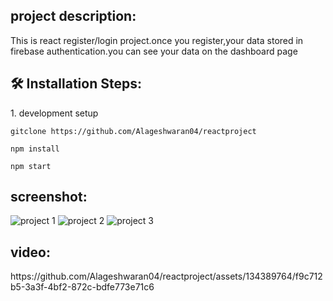 <h2>project description:</h2>
   This is react register/login project.once you register,your data stored in firebase authentication.you can see your data on the dashboard page



<h2>🛠️ Installation Steps:</h2>

<p>1. development setup</p>

```
gitclone https://github.com/Alageshwaran04/reactproject
```

```
npm install
```

```
npm start
```
<h2>screenshot:</h2>


![project 1](https://github.com/Alageshwaran04/reactproject/assets/134389764/6d63f333-c7a4-4ab3-8cbb-385206b95cd2)
![project 2](https://github.com/Alageshwaran04/reactproject/assets/134389764/5b3eeaf1-0e8c-4788-a95c-0c6be6320ed6)
![project 3](https://github.com/Alageshwaran04/reactproject/assets/134389764/d4984e97-cc4a-49a5-b984-18579e040c8f)

<h2>video:</h2>
https://github.com/Alageshwaran04/reactproject/assets/134389764/f9c712b5-3a3f-4bf2-872c-bdfe773e71c6



